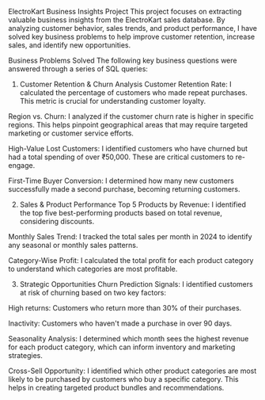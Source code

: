 
ElectroKart Business Insights Project
This project focuses on extracting valuable business insights from the ElectroKart sales database. By analyzing customer behavior, sales trends, and product performance, I have solved key business problems to help improve customer retention, increase sales, and identify new opportunities.

Business Problems Solved
The following key business questions were answered through a series of SQL queries:

1. Customer Retention & Churn Analysis
Customer Retention Rate: I calculated the percentage of customers who made repeat purchases. This metric is crucial for understanding customer loyalty.

Region vs. Churn: I analyzed if the customer churn rate is higher in specific regions. This helps pinpoint geographical areas that may require targeted marketing or customer service efforts.

High-Value Lost Customers: I identified customers who have churned but had a total spending of over ₹50,000. These are critical customers to re-engage.

First-Time Buyer Conversion: I determined how many new customers successfully made a second purchase, becoming returning customers.

2. Sales & Product Performance
Top 5 Products by Revenue: I identified the top five best-performing products based on total revenue, considering discounts.

Monthly Sales Trend: I tracked the total sales per month in 2024 to identify any seasonal or monthly sales patterns.

Category-Wise Profit: I calculated the total profit for each product category to understand which categories are most profitable.

3. Strategic Opportunities
Churn Prediction Signals: I identified customers at risk of churning based on two key factors:

High returns: Customers who return more than 30% of their purchases.

Inactivity: Customers who haven't made a purchase in over 90 days.

Seasonality Analysis: I determined which month sees the highest revenue for each product category, which can inform inventory and marketing strategies.

Cross-Sell Opportunity: I identified which other product categories are most likely to be purchased by customers who buy a specific category. This helps in creating targeted product bundles and recommendations.
